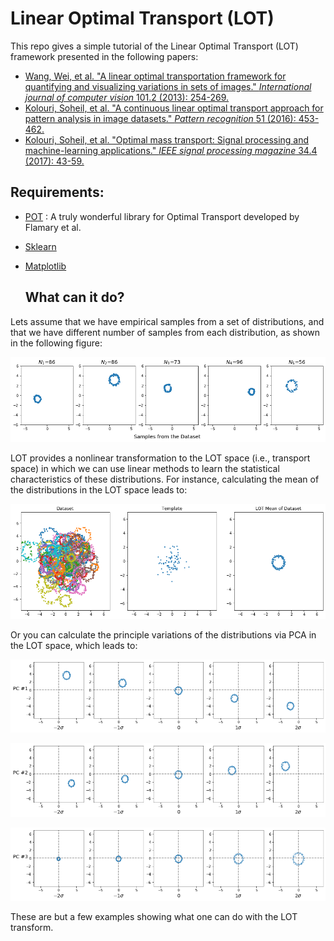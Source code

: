 # Linear Optimal Transport (LOT)
This repo gives a simple tutorial of the Linear Optimal Transport (LOT) framework presented in the following papers: 

* [Wang, Wei, et al. "A linear optimal transportation framework for quantifying and visualizing variations in sets of images." *International journal of computer vision* 101.2 (2013): 254-269.](https://link.springer.com/article/10.1007/s11263-012-0566-z)
* [Kolouri, Soheil, et al. "A continuous linear optimal transport approach for pattern analysis in image datasets." *Pattern recognition* 51 (2016): 453-462.](https://www.sciencedirect.com/science/article/abs/pii/S0031320315003507)
* [Kolouri, Soheil, et al. "Optimal mass transport: Signal processing and machine-learning applications." *IEEE signal processing magazine* 34.4 (2017): 43-59. ](https://ieeexplore.ieee.org/document/7974883)

## Requirements:

* [POT](https://pythonot.github.io/) : A truly wonderful library for Optimal Transport developed by Flamary et al.  
* [Sklearn](https://scikit-learn.org/stable/)
* [Matplotlib](https://matplotlib.org/)

  ## What can it do?

Lets assume that we have empirical samples from a set of distributions, and that we have different number of samples from each distribution, as shown in the following figure: 

![](./Figures/samples.png)

LOT provides a nonlinear transformation to the LOT space (i.e., transport space) in which we can use linear methods to learn the statistical characteristics of these distributions. For instance, calculating the mean of the distributions in the LOT space leads to:

![](./Figures/LOT_Mean.png)

Or you can calculate the principle variations of the distributions via PCA in the LOT space, which leads to: 

![](./Figures/PCAs1.png)

![](./Figures/PCAs2.png)

![](./Figures/PCAs3.png)

These are but a few examples showing what one can do with the LOT transform. 
